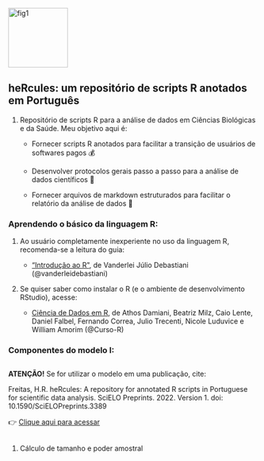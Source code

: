 <div style="display: inline_block"><br>
  <img align="center" alt="fig1" height="120" width="120" src="https://avatars.githubusercontent.com/u/91353422?v=4">
</div>

##


## heRcules: um repositório de scripts R anotados em Português

1. Repositório de scripts R para a análise de dados em Ciências Biológicas e da Saúde. Meu objetivo aqui é:

    - Fornecer scripts R anotados para facilitar a transição de usuários de softwares pagos :moneybag:

    - Desenvolver protocolos gerais passo a passo para a análise de dados científicos :microscope:

    - Fornecer arquivos de markdown estruturados para facilitar o relatório da análise de dados :notebook:

### Aprendendo o básico da linguagem R:

1. Ao usuário completamente inexperiente no uso da linguagem R, recomenda-se a leitura do guia:

    - [“Introdução ao R"](https://vanderleidebastiani.github.io/tutoriais/Introducao_ao_R.html), de Vanderlei Júlio Debastiani (@vanderleidebastiani)

2. Se quiser saber como instalar o R (e o ambiente de desenvolvimento RStudio), acesse:

    - [Ciência de Dados em R](https://livro.curso-r.com/1-1-instalacao-do-r.html), de Athos Damiani, Beatriz Milz, Caio Lente, Daniel Falbel, Fernando Correa, Julio Trecenti, Nicole Luduvice e William Amorim (@Curso-R)

### Componentes do modelo I:

##

**ATENÇÃO!** Se for utilizar o modelo em uma publicação, cite:

Freitas, H.R. heRcules: A repository for annotated R scripts in Portuguese for scientific data analysis. SciELO Preprints. 2022. Version 1. doi: 10.1590/SciELOPreprints.3389

:point_right: [Clique aqui para acessar](https://doi.org/10.1590/SciELOPreprints.3389)
##

1. Cálculo de tamanho e poder amostral

